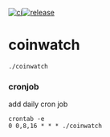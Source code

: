 [![ci](https://github.com/icydigital/coinwatch/workflows/ci/badge.svg)](https://github.com/icydigital/coinwatch/actions)[![release](https://github.com/icydigital/coinwatch/workflows/release/badge.svg)](https://github.com/icydigital/coinwatch/actions)

# coinwatch

```
./coinwatch
```

### cronjob

add daily cron job

```
crontab -e
0 0,8,16 * * * ./coinwatch
```

<!--
APIs:
- Coinapi
- Nomics
- Messari
 -->
